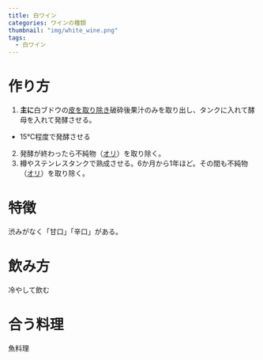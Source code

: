 ```yaml
---
title: 白ワイン
categories: ワインの種類
thumbnail: "img/white_wine.png"
tags:
  - 白ワイン
---
```


# 作り方

1. **主に**白ブドウの<u>皮を取り除き</u>破砕後果汁のみを取り出し、タンクに入れて酵母を入れて発酵させる。
  - 15℃程度で発酵させる
2. 発酵が終わったら不純物（[オリ](/posts/words/ori)）を取り除く。
3. 樽やステンレスタンクで熟成させる。6か月から1年ほど。その間も不純物（[オリ](/posts/words/ori)）を取り除く。

# 特徴

渋みがなく「甘口」「辛口」がある。

# 飲み方

冷やして飲む

# 合う料理

魚料理